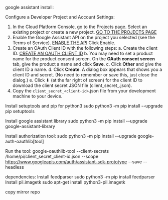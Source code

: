 google assistant install:

Configure a Developer Project and Account Settings:
1. In the Cloud Platform Console, go to the Projects page. Select an existing project or create a new project.
    [GO TO THE PROJECTS PAGE](https://console.cloud.google.com/project)
2. Enable the Google Assistant API on the project you selected (see the Terms of Service).
    [ENABLE THE API](https://console.developers.google.com/apis/api/embeddedassistant.googleapis.com/overview)
    Click Enable.
3. Create an OAuth Client ID with the following steps:
    a. Create the client ID. 
    [CREATE AN OAUTH CLIENT ID](https://console.developers.google.com/apis/credentials/oauthclient)
    b. You may need to set a product name for the product consent screen. On the **OAuth consent screen** tab, give the product a name and click **Save**.
    c. Click **Other** and give the client ID a name.
    d. Click **Create**. A dialog box appears that shows you a client ID and secret. (No need to remember or save this, just close the dialog.)
    e. Click ⬇ (at the far right of screen) for the client ID to download the client secret JSON file (client_secret_<client-id>.json).
4. Copy the `client_secret_<client-id>`.json file from your development machine to your device.

Install setuptools and pip for python3
	sudo python3 -m pip install --upgrade pip setuptools

Install google assistant library
    sudo python3 -m pip install --upgrade google-assistant-library

Install authorization tool:
	sudo python3 -m pip install --upgrade google-auth-oauthlib[tool]

Run the tool:
	google-oauthlib-tool --client-secrets /home/pi/client_secret_client-id.json --scope https://www.googleapis.com/auth/assistant-sdk-prototype --save --headless


dependencies:
Install feedparser
    sudo python3 -m pip install feedparser
Install pil.imagetk
    sudo apt-get install python3-pil.imagetk

copy mirror repo